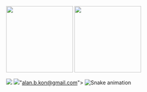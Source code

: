 <img height="180em" src="https://github-readme-stats.vercel.app/api/top-langs/?username=alan-kon&theme=dracula"/>
<img height="180em" src="https://github-readme-stats.vercel.app/api?username=alan-kon&show_icons=true&theme=dracula"/>

[<img src = "https://img.shields.io/badge/instagram-%23E4405F.svg?&style=for-the-badge&logo=instagram&logoColor=white">](https://www.instagram.com/alan.kon/) <img src="https://img.shields.io/badge/Gmail-D14836?style=for-the-badge&logo=gmail&logoColor=white" target="_blank"></a>"alan.b.kon@gmail.com">
![Snake animation](https://github.com/alan-kon/alan-kon/blob/output/github-contribution-grid-snake.svg)
